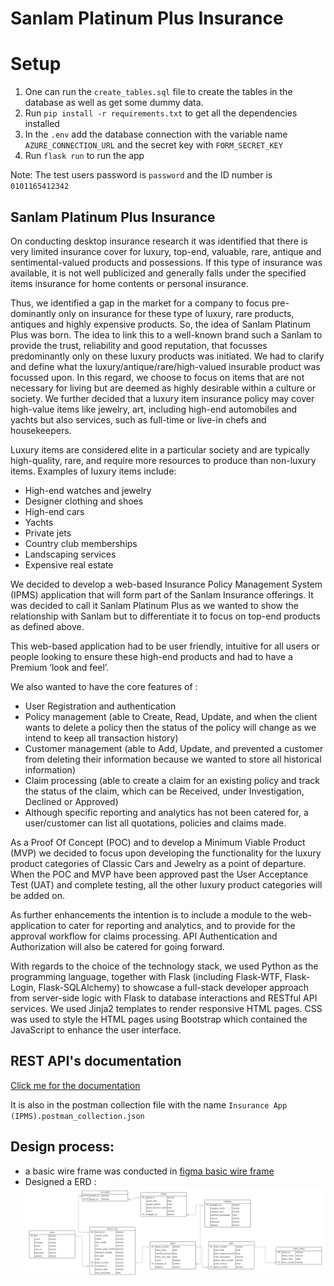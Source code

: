 # Sanlam Platinum Plus Insurance

# Setup

1. One can run the `create_tables.sql` file to create the tables in the database as well as get some dummy data.
2. Run `pip install -r requirements.txt` to get all the dependencies installed
3. In the `.env` add the database connection with the variable name `AZURE_CONNECTION_URL` and the secret key with `FORM_SECRET_KEY`
4. Run `flask run` to run the app

Note: The test users password is `password` and the ID number is `0101165412342`

## Sanlam Platinum Plus Insurance
On conducting desktop insurance research it was identified that there is very limited insurance cover for luxury, top-end, valuable, rare, antique and sentimental-valued products and possessions. If this type of insurance was available, it is not well publicized and generally falls under the specified items insurance for home contents or personal insurance.

Thus, we identified a gap in the market for a company to focus pre-dominantly only on insurance for these type of luxury, rare products, antiques and highly expensive products.
So, the idea of Sanlam Platinum Plus was born. The idea to link this to a well-known brand such a Sanlam to provide the trust, reliability and good reputation, that focusses predominantly only on these luxury products was initiated.
We had to clarify and define what the luxury/antique/rare/high-valued insurable product was focussed upon. In this regard, we choose to focus on items that are not necessary for living but are deemed as highly desirable within a culture or society. We further decided that a luxury item insurance policy may cover high-value items like jewelry, art, including high-end automobiles and yachts but also services, such as full-time or live-in chefs and housekeepers.

Luxury items are considered elite in a particular society and are typically high-quality, rare, and require more resources to produce than non-luxury items. Examples of luxury items include:

- High-end watches and jewelry
- Designer clothing and shoes
- High-end cars
- Yachts
- Private jets
- Country club memberships
- Landscaping services
- Expensive real estate

We decided to develop a web-based Insurance Policy Management System (IPMS) application that will form part of the Sanlam Insurance offerings. It was decided to call it Sanlam Platinum Plus as we wanted to show the relationship with Sanlam but to differentiate it to focus on top-end products as defined above.

This web-based application had to be user friendly, intuitive for all users or people looking to ensure these high-end products and had to have a Premium ‘look and feel’.

We also wanted to have the core features of :

- User Registration and authentication
- Policy management (able to Create, Read, Update, and when the client wants to delete a policy then the status of the policy will change as we intend to keep all transaction history)
- Customer management (able to Add, Update, and prevented a customer from deleting their information because we wanted to store all historical information)
- Claim processing (able to create a claim for an existing policy and track the status of the claim, which can be Received, under Investigation, Declined or Approved)
- Although specific reporting and analytics has not been catered for, a user/customer can list all quotations, policies and claims made.

As a Proof Of Concept (POC) and to develop a Minimum Viable Product (MVP) we decided to focus upon developing the functionality for the luxury product categories of Classic Cars and Jewelry as a point of departure. When the POC and MVP have been approved past the User Acceptance Test (UAT) and complete testing, all the other luxury product categories will be added on.

As further enhancements the intention is to include a module to the web-application to cater for reporting and analytics, and to provide for the approval workflow for claims processing. API Authentication and Authorization will also be catered for going forward.

With regards to the choice of the technology stack, we used Python as the programming language, together with Flask (including Flask-WTF, Flask-Login, Flask-SQLAlchemy) to showcase a full-stack developer approach from server-side logic with Flask to database interactions and RESTful API services. We used Jinja2 templates to render responsive HTML pages. CSS was used to style the HTML pages using Bootstrap which contained the JavaScript to enhance the user interface.

## REST API's documentation

[Click me for the documentation](https://documenter.getpostman.com/view/33636476/2sA3Bj7tKf)

It is also in the postman collection file with the name `Insurance App (IPMS).postman_collection.json`








## Design process:

- a basic wire frame was conducted in [figma basic wire frame](https://www.figma.com/file/o1jrudMDK24V6NuATfFBB1/Untitled?type=design&node-id=0%3A1&mode=design&t=LiqwcPvkY29EzjV5-1)
- Designed a ERD :
![ERD Diagram](./ERD%20diagram.png "ERD Diagram")
